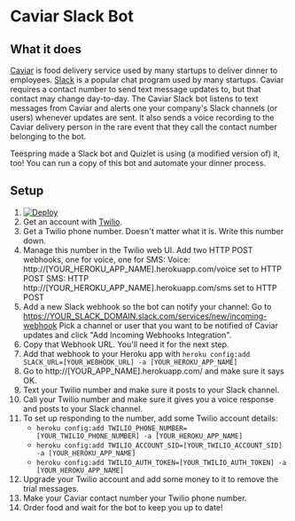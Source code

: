 Caviar Slack Bot
================

What it does
------------
[Caviar](http://trycaviar.com) is food delivery service used by many startups to deliver dinner to employees. [Slack](http://www.slack.com) is a popular chat program used by many startups. Caviar requires a contact number to send text message updates to, but that contact may change day-to-day. The Caviar Slack bot listens to text messages from Caviar and alerts one your company's Slack channels (or users) whenever updates are sent. It also sends a voice recording to the Caviar delivery person in the rare event that they call the contact number belonging to the bot.

Teespring made a Slack bot and Quizlet is using (a modified version of) it, too! You can run a copy of this bot and automate your dinner process.

Setup
-----
1. [![Deploy](https://www.herokucdn.com/deploy/button.png)](https://heroku.com/deploy)
1. Get an account with [Twilio](http://www.twilio.com).
1. Get a Twilio phone number. Doesn't matter what it is. Write this number down.
1. Manage this number in the Twilio web UI. Add two HTTP POST webhooks, one for voice, one for SMS:
  Voice: http://[YOUR_HEROKU_APP_NAME].herokuapp.com/voice set to HTTP POST
  SMS: HTTP http://[YOUR_HEROKU_APP_NAME].herokuapp.com/sms set to HTTP POST
1. Add a new Slack webhook so the bot can notify your channel:
  Go to https://YOUR_SLACK_DOMAIN.slack.com/services/new/incoming-webhook
  Pick a channel or user that you want to be notified of Caviar updates and click "Add Incoming Webhooks Integration".
1. Copy that Webhook URL. You'll need it for the next step.
1. Add that webhook to your Heroku app with `heroku config:add SLACK_URL=[YOUR_WEBHOOK_URL] -a [YOUR_HEROKU_APP_NAME]`
1. Go to http://[YOUR_APP_NAME].herokuapp.com/ and make sure it says OK.
1. Text your Twilio number and make sure it posts to your Slack channel.
1. Call your Twilio number and make sure it gives you a voice response and posts to your Slack channel.
1. To set up responding to the number, add some Twilio account details:
	- `heroku config:add TWILIO_PHONE_NUMBER=[YOUR_TWILIO_PHONE_NUMBER] -a [YOUR_HEROKU_APP_NAME]`
	- `heroku config:add TWILIO_ACCOUNT_SID=[YOUR_TWILIO_ACCOUNT_SID] -a [YOUR_HEROKU_APP_NAME]`
	- `heroku config:add TWILIO_AUTH_TOKEN=[YOUR_TWILIO_AUTH_TOKEN] -a [YOUR_HEROKU_APP_NAME]`
1. Upgrade your Twilio account and add some money to it to remove the trial messages.
1. Make your Caviar contact number your Twilio phone number.
1. Order food and wait for the bot to keep you up to date!
